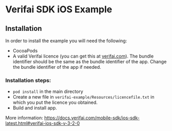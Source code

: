 #  Verifai SDK iOS Example

## Installation
In order to install the example you will need the following:

- CocoaPods
- A valid Verifai licence (you can get this at [verifai.com](https://www.verifai.com)). The bundle identifier should be the same as the bundle identifier of the app. Change the bundle identifier of the app if needed.

### Installation steps:

- `pod install` in the main directory
- Create a new file in `verifai-example/Resources/licencefile.txt` in which you put the licence you obtained.
- Build and install app.

More information: https://docs.verifai.com/mobile-sdk/ios-sdk-latest.html#verifai-ios-sdk-v-3-2-0
